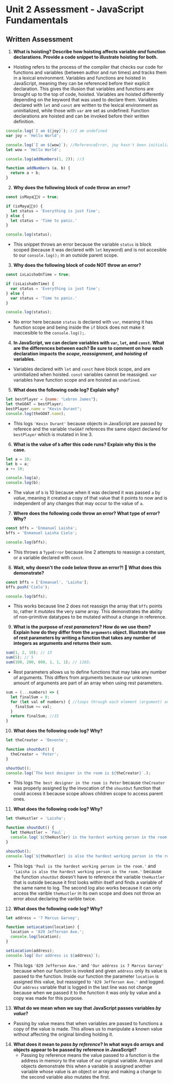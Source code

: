# Unit 2 Assessment - JavaScript Fundamentals
## Written Assessment

1. **What is hoisting? Describe how hoisting affects variable _and_ function declarations. Provide a code snippet to illustrate hoisting for both.**
  - Hoisting refers to the process of the compiler that checks our code for functions and variables (between author and run times) and tracks them in a lexical environment. Variables and functions are hoisted in JavaScript, meaning they can be referenced before their explicit declaration. This gives the illusion that variables and functions are brought up to the top of code, hoisted. Variables are hoisted differently depending on the keyword that was used to declare them. Variables declared with `let` and `const` are written to the lexical environment as uninitialized, while those with `var` are set as undefined. Function declarations are hoisted and can be invoked before their written definition.
  ```javascript
  console.log(`I am ${joy}`); //I am undefined
  var joy = 'Hello World';

  console.log(`I am ${wow}`); //ReferenceError, joy hasn't been initialized!
  let wow = 'Hello World';

  console.log(addNumbers(1, 2)); //3

  function addNumbers (a, b) {
    return a + b;
  }
  ```

2. **Why does the following block of code throw an error?**
  ```javascript
  const isMaya🧘🏽‍♀️ = true;

  if (isMaya🧘🏽‍♀️) {
    let status = 'Everything is just fine';
  } else {
    let status = 'Time to panic.'
  }

  console.log(status);
```
  - This snippet throws an error because the variable `status` is block scoped (because it was declared with `let` keyword) and is not accesible to our `console.log();` in an outside parent scope.

3. **Why does the following block of code NOT throw an error?**
  ```javascript
  const isLaishaOnTime = true;

  if (isLaishaOnTime) {
    var status = 'Everything is just fine';
  } else {
    var status = 'Time to panic.'
  }

  console.log(status);
  ```
  - No error here because `status` is declared with `var`, meaning it has function scope and being inside the `if` block does not make it inaccesible to the `console.log();`.


4. **In JavaScript, we can declare variables with `var`, `let`, and `const`. What are the differences between each? Be sure to comment on how each declaration impacts the _scope_, _reassignment_, and _hoisting_ of variables.**

  - Variables declared with `let` and `const` have block scope, and are uninitialized when hoisted. `const` variables cannot be reassiged. `var` variables have function scope and are hoisted as `undefined`.


5. **What does the following code log? Explain why?**
  ```javascript
  let bestPlayer = {name: "Lebron James"};
  let theGOAT = bestPlayer;
  bestPlayer.name = "Kevin Durant";
  console.log(theGOAT.name);
  ```
  - This logs `'Kevin Durant'` because objects in JavaScript are passed by referece and the variable `theGOAT` refereces the same object declared for `bestPlayer` which is mutated in line 3.

6. **What is the value of `b` after this code runs? Explain why this is the case.**
  ```javascript
  let a = 10;
  let b = a;
  a += 10;

  console.log(a);
  console.log(b);
  ```
  - The value of `b` is 10 because when it was declared it was passed `a` by *value*, meaning it created a copy of that value that it points to now and is independent of any changes that may occur to the value of `a`.

7. **Where does the following code throw an error? What type of error? Why?**
  ```javascript
  const bffs = 'Enmanuel Laisha';
  bffs = 'Enmanuel Laisha Cielo';

  console.log(bffs);
  ```
  - This throws a `TypeError` because line 2 attempts to reassign a constant, or a variable declared with `const`.

8. **Wait, why doesn't the code below throw an error?! 🧐 What does this demonstrate?**
  ```javascript
  const bffs = ['Enmanuel', 'Laisha'];
  bffs.push('Cielo');

  console.log(bffs);
  ```
  - This works because line 2 does not reassign the array that `bffs` points to, rather it *mutates* the very same array. This demonstrates the ability of non-primitive datatypes to be mutated without a change in reference.

9. **What is the purpose of _rest parameters_? How do we use them? Explain how do they differ from the `arguments` object. Illustrate the use of rest parameters by writing a function that takes any number of integers as arguments and returns their sum.**

  ```javascript
  sum(1, 2, 10); // 13
  sum(5); // 5
  sum(100, 200, 800, 1, 1, 1); // 1103;
  ```
  - Rest parameters allows us to define functions that may take any number of arguments. This differs from arguments because our unknown amount of arguments are part of an array when using rest parameters.

  ```javascript
  sum = (...numbers) => {
    let finalSum = 0;
    for (let val of numbers) { //loops through each element (argument) and adds it to our final sum variable
      finalSum += val;
    }
    return finalSum; //15
  }
  ```

10. **What does the following code log? Why?**
  ```javascript
  let theCreator = 'Devonte';

  function shoutOut() {
    theCreator = 'Peter';
  }

  shoutOut();
  console.log(`The best designer in the room is ${theCreator}`.);
  ```
  - This logs `The best designer in the room is Peter` because `theCreator` was properly assigned by the invocation of the `shoutOut` function that could access it because scope allows children scope to access parent ones.

11. **What does the following code log? Why?**
  ```javascript
  let theHustler = 'Laisha';

  function shoutOut() {
    let theHustler = `Paul`;
    console.log(`${theHustler} is the hardest working person in the room.`);
  }

  shoutOut();
  console.log(`${theHustler} is also the hardest working person in the room.`);
  ```
  - This logs `'Paul is the hardest working person in the room.'` and `'Laisha is also the hardest working person in the room.'` because the function `shoutOut` doesn't have to reference the variable `theHustler` that is outside because it first looks within itself and finds a variable of the same name to log. The second log also works because it can only access the varible `theHustler` in its own scope and does not throw an error about declaring the varible twice.

12. **What does the following code log? Why?**
  ```javascript
  let address = '7 Marcus Garvey';

  function setLocation(location) {
    location = '829 Jefferson Ave.';
    console.log(location);
  }

  setLocation(address);
  console.log(`Our address is ${address}`);
  ```
  - This logs `'829 Jefferson Ave.'` and `'Our address is 7 Marcus Garvey'` because when our function is invoked and given `address` only its value is passed to the function. Inside our function the parameter `location` is assigned this value, but reassiged to `'829 Jefferson Ave.'` and logged. Our `address` variable that is logged in the last line was not change because when we passed it to the function it was only by value and a copy was made for this purpose.

13. **What do we mean when we say that JavaScript passes variables _by value_?**

  - Passing by value means that when variables are passed to functions a copy of the value is made. This allows us to manipulate a known value without affecting the original binding holding it.

14. **What does it mean to _pass by reference_? In what ways do arrays and objects appear to be passed by reference in JavaScript?**
    - Passing by reference means the value passed to a function is the address in memory to the value of our original variable. Arrays and objects demonstrate this when a variable is assigned another variable whose value is an object or array and making a change to the second variable also mutates the first.
